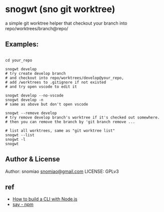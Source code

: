 # snogwt (sno git worktree)

a simple git worktree helper that checkout your branch into repo/worktrees/branch@repo/

## Examples:

```shell

cd your_repo

snogwt develop
# try create develop branch
# and checkout into repo/worktrees/develop@your_repo,
# add /worktrees to .gitignore if not existed
# and try open vscode to edit it

snogwt develop --no-vscode
snogwt develop -n
# same as above but don't open vscode

snogwt --remove develop
# try remove develop branch's worktree if it's checked out somewhere.
# then you can remove the branch by 'git branch remove ...

# list all worktrees, same as "git worktree list"
snogwt --list
snogwt -l
snogwt

```

## Author & License

Author: snomiao <snomiao@gmail.com>
LICENSE: GPLv3

## ref

- [How to build a CLI with Node.js](https://www.twilio.com/blog/how-to-build-a-cli-with-node-js)
- [say - npm](https://www.npmjs.com/package/say)
